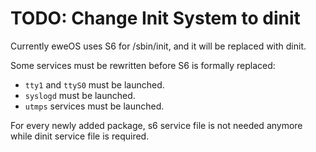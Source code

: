 # TODO: Change Init System to dinit

Currently eweOS uses S6 for /sbin/init, and it will be replaced with dinit.

Some services must be rewritten before S6 is formally replaced:

- `tty1` and `ttyS0` must be launched.
- `syslogd` must be launched.
- `utmps` services must be launched.

For every newly added package, s6 service file is not needed anymore while dinit service file is required.